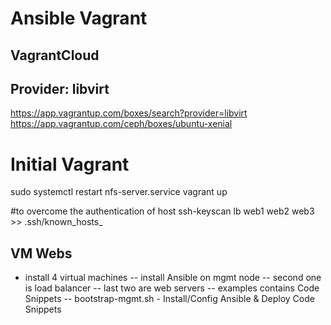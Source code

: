# Ansible Vagrant


## VagrantCloud
## Provider: libvirt
https://app.vagrantup.com/boxes/search?provider=libvirt
https://app.vagrantup.com/ceph/boxes/ubuntu-xenial

# Initial Vagrant
sudo systemctl restart nfs-server.service
vagrant up


#to overcome the authentication of host
ssh-keyscan lb web1 web2 web3 >> .ssh/known_hosts_


## VM Webs 
- install 4 virtual machines
-- install Ansible on mgmt node
-- second one is load balancer
-- last two are web servers
-- examples contains Code Snippets
-- bootstrap-mgmt.sh - Install/Config Ansible & Deploy Code Snippets

